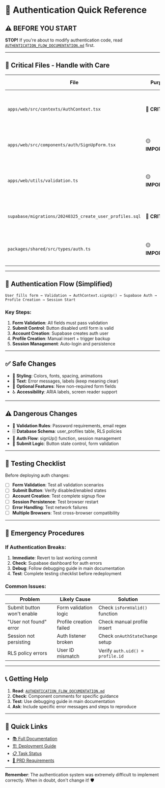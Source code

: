 # 🔐 Authentication Quick Reference

## ⚠️ **BEFORE YOU START**

**STOP!** If you're about to modify authentication code, read [`AUTHENTICATION_FLOW_DOCUMENTATION.md`](./AUTHENTICATION_FLOW_DOCUMENTATION.md) first.

---

## 🚨 **Critical Files - Handle with Care**

| File | Purpose | Risk Level | Notes |
|------|---------|------------|-------|
| `apps/web/src/contexts/AuthContext.tsx` | 🔴 **CRITICAL** | **HIGH** | Core auth logic - breaking changes affect entire app |
| `apps/web/src/components/auth/SignUpForm.tsx` | 🟡 **IMPORTANT** | **MEDIUM** | User registration - validation logic is critical |
| `apps/web/utils/validation.ts` | 🟡 **IMPORTANT** | **MEDIUM** | Form security - relaxing rules weakens security |
| `supabase/migrations/20240325_create_user_profiles.sql` | 🔴 **CRITICAL** | **HIGH** | Database schema - changes require migration |
| `packages/shared/src/types/auth.ts` | 🟡 **IMPORTANT** | **MEDIUM** | Type definitions - changes break components |

---

## 🔄 **Authentication Flow (Simplified)**

```
User fills form → Validation → AuthContext.signUp() → Supabase Auth → Profile Creation → Session Start
```

### **Key Steps:**
1. **Form Validation**: All fields must pass validation
2. **Submit Control**: Button disabled until form is valid
3. **Account Creation**: Supabase creates auth user
4. **Profile Creation**: Manual insert + trigger backup
5. **Session Management**: Auto-login and persistence

---

## ✅ **Safe Changes**

- 🎨 **Styling**: Colors, fonts, spacing, animations
- 📝 **Text**: Error messages, labels (keep meaning clear)
- 🔧 **Optional Features**: New non-required form fields
- ♿ **Accessibility**: ARIA labels, screen reader support

---

## ⚠️ **Dangerous Changes**

- 🔐 **Validation Rules**: Password requirements, email regex
- 🗄️ **Database Schema**: user_profiles table, RLS policies
- 🔄 **Auth Flow**: signUp() function, session management
- 🎯 **Submit Logic**: Button state control, form validation

---

## 🧪 **Testing Checklist**

Before deploying auth changes:

- [ ] **Form Validation**: Test all validation scenarios
- [ ] **Submit Button**: Verify disabled/enabled states
- [ ] **Account Creation**: Test complete signup flow
- [ ] **Session Persistence**: Test browser restart
- [ ] **Error Handling**: Test network failures
- [ ] **Multiple Browsers**: Test cross-browser compatibility

---

## 🚨 **Emergency Procedures**

### **If Authentication Breaks:**

1. **Immediate**: Revert to last working commit
2. **Check**: Supabase dashboard for auth errors
3. **Debug**: Follow debugging guide in main documentation
4. **Test**: Complete testing checklist before redeployment

### **Common Issues:**

| Problem | Likely Cause | Solution |
|---------|--------------|----------|
| Submit button won't enable | Form validation logic | Check `isFormValid()` function |
| "User not found" error | Profile creation failed | Check manual profile insert |
| Session not persisting | Auth listener broken | Check `onAuthStateChange` setup |
| RLS policy errors | User ID mismatch | Verify `auth.uid() = profile.id` |

---

## 📞 **Getting Help**

1. **Read**: [`AUTHENTICATION_FLOW_DOCUMENTATION.md`](./AUTHENTICATION_FLOW_DOCUMENTATION.md)
2. **Check**: Component comments for specific guidance
3. **Test**: Use debugging guide in main documentation
4. **Ask**: Include specific error messages and steps to reproduce

---

## 🔗 **Quick Links**

- [📚 Full Documentation](./AUTHENTICATION_FLOW_DOCUMENTATION.md)
- [🏗️ Deployment Guide](./DEPLOYMENT_LESSONS_LEARNED.md)
- [📋 Task Status](./tasks/tasks-prd-auth-flow.md)
- [🎯 PRD Requirements](./tasks/prd-auth-flow.md)

---

**Remember**: The authentication system was extremely difficult to implement correctly. When in doubt, don't change it! 🛡️
